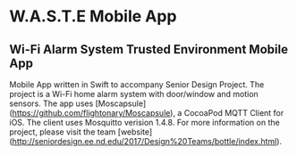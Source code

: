W.A.S.T.E Mobile App
=========
Wi-Fi Alarm System Trusted Environment Mobile App
-------------------------------------------------

Mobile App written in Swift to accompany Senior Design Project. The project is a Wi-Fi home alarm system with door/window and motion sensors. 
The app uses [Moscapsule] (https://github.com/flightonary/Moscapsule), a CocoaPod MQTT Client for iOS. The client uses Mosquitto verision 1.4.8. For more information on the project, please
visit the team [website] (http://seniordesign.ee.nd.edu/2017/Design%20Teams/bottle/index.html).


